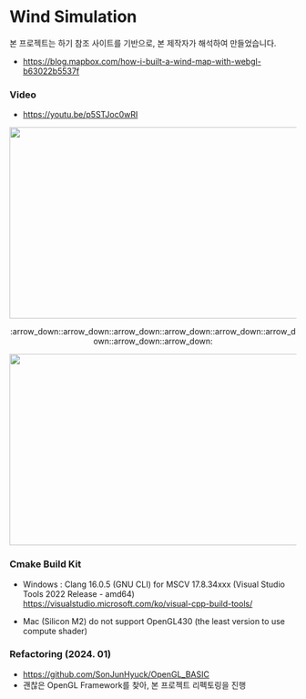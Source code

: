 # Wind Simulation
본 프로젝트는 하기 참조 사이트를 기반으로, 본 제작자가 해석하여 만들었습니다.
- https://blog.mapbox.com/how-i-built-a-wind-map-with-webgl-b63022b5537f

### Video
- https://youtu.be/p5STJoc0wRI
<p align="center"> <img src="https://github.com/SonJunHyuck/Wind_Simulation/blob/main/videos/6.gif" width="600" height="336"> </p>
<p align="center"> :arrow_down::arrow_down::arrow_down::arrow_down::arrow_down::arrow_down::arrow_down::arrow_down: </p>
<p align="center"> <img src="https://github.com/SonJunHyuck/Wind_Simulation/blob/main/videos/7.gif" width="600" height="336"> </p>




### Cmake Build Kit
- Windows : Clang 16.0.5 (GNU CLI) for MSCV 17.8.34xxx (Visual Studio Tools 2022 Release - amd64)
  https://visualstudio.microsoft.com/ko/visual-cpp-build-tools/

- Mac (Silicon M2) do not support OpenGL430 (the least version to use compute shader)

### Refactoring (2024. 01)
- https://github.com/SonJunHyuck/OpenGL_BASIC
- 괜찮은 OpenGL Framework를 찾아, 본 프로젝트 리펙토링을 진행
